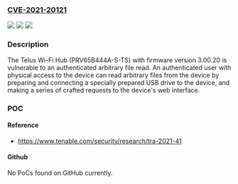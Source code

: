 ### [CVE-2021-20121](https://cve.mitre.org/cgi-bin/cvename.cgi?name=CVE-2021-20121)
![](https://img.shields.io/static/v1?label=Product&message=Telus%20Wi-Fi%20Hub%20(PRV65B444A-S-TS)&color=blue)
![](https://img.shields.io/static/v1?label=Version&message=n%2Fa&color=blue)
![](https://img.shields.io/static/v1?label=Vulnerability&message=Arbitrary%20file%20read&color=brighgreen)

### Description

The Telus Wi-Fi Hub (PRV65B444A-S-TS) with firmware version 3.00.20 is vulnerable to an authenticated arbitrary file read. An authenticated user with physical access to the device can read arbitrary files from the device by preparing and connecting a specially prepared USB drive to the device, and making a series of crafted requests to the device's web interface.

### POC

#### Reference
- https://www.tenable.com/security/research/tra-2021-41

#### Github
No PoCs found on GitHub currently.

